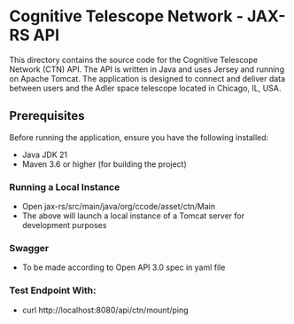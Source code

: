 # Cognitive Telescope Network - JAX-RS API

This directory contains the source code for the Cognitive Telescope Network (CTN) API. The API is written in Java and uses Jersey and running on Apache Tomcat. The application is designed to connect and deliver data between users and the Adler space telescope located in Chicago, IL, USA.

## Prerequisites

Before running the application, ensure you have the following installed:
- Java JDK 21
- Maven 3.6 or higher (for building the project)

### Running a Local Instance

- Open jax-rs/src/main/java/org/ccode/asset/ctn/Main
- The above will launch a local instance of a Tomcat server for development purposes

### Swagger
- To be made according to Open API 3.0 spec in yaml file

### Test Endpoint With:
- curl http://localhost:8080/api/ctn/mount/ping
